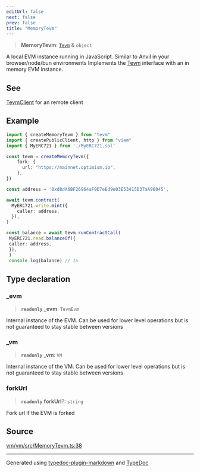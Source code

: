 ```yaml
---
editUrl: false
next: false
prev: false
title: "MemoryTevm"
---
```


> **MemoryTevm**: [`Tevm`](/generated/tevm/api/type-aliases/tevm/) & `object`

A local EVM instance running in JavaScript. Similar to Anvil in your browser/node/bun environments
Implements the [Tevm](/generated/tevm/api/type-aliases/tevm/) interface with an in memory EVM instance.

## See

[TevmClient](https://todo.todo) for an remote client

## Example

```ts
import { createMemoryTevm } from "tevm"
import { createPublicClient, http } from "viem"
import { MyERC721 } from './MyERC721.sol'

const tevm = createMemoryTevm({
	fork: {
	  url: "https://mainnet.optimism.io",
	},
})

const address = '0xd8dA6BF26964aF9D7eEd9e03E53415D37aA96045',

await tevm.contract(
  MyERC721.write.mint({
    caller: address,
  }),
)

const balance = await tevm.runContractCall(
 MyERC721.read.balanceOf({
 caller: address,
 }),
 )
 console.log(balance) // 1n
 ```

## Type declaration

### \_evm

> **`readonly`** **\_evm**: `TevmEvm`

Internal instance of the EVM. Can be used for lower level operations
but is not guaranteed to stay stable between versions

### \_vm

> **`readonly`** **\_vm**: `VM`

Internal instance of the VM. Can be used for lower level operations
but is not guaranteed to stay stable between versions

### forkUrl

> **`readonly`** **forkUrl**?: `string`

Fork url if the EVM is forked

## Source

[vm/vm/src/MemoryTevm.ts:38](https://github.com/evmts/tevm-monorepo/blob/main/vm/vm/src/MemoryTevm.ts#L38)

***
Generated using [typedoc-plugin-markdown](https://www.npmjs.com/package/typedoc-plugin-markdown) and [TypeDoc](https://typedoc.org/)
